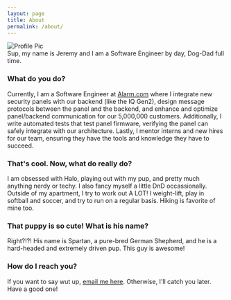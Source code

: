 ```yaml
---
layout: page
title: About
permalink: /about/
---
```


<div class="about-pic-container">
<img src="{{ site.baseurl }}/images/pup-and-me.png" class="about-pic" alt="Profile Pic">
</div>
Sup, my name is Jeremy and I am a Software Engineer by day, Dog-Dad full time. 

### What do you do?
Currently, I am a Software Engineer at [Alarm.com](https://www.alarm.com) where I integrate new security panels with our backend (like the IQ Gen2), design message protocols between the panel and the backend, and enhance and optimize panel/backend communication for our 5,000,000 customers. Additionally, I write automated tests that test panel firmware, verifying the panel can safely integrate with our architecture. Lastly, I mentor interns and new hires for our team, ensuring they have the tools and knowledge they have to succeed.

### That's cool. Now, what do really do?
I am obsessed with Halo, playing out with my pup, and pretty much anything nerdy or techy. I also fancy myself a little DnD occassionally. Outside of my apartment, I try to work out A LOT! I weight-lift, play in softball and soccer, and try to run on a regular basis. Hiking is favorite of mine too.

### That puppy is so cute! What is his name?

Right?!?! His name is Spartan, a pure-bred German Shepherd, and he is a hard-headed and extremely driven pup. This guy is awesome!

### How do I reach you?

If you want to say wut up, [email me here](mailto:{{site.footer-links.email}}). Otherwise, I'll catch you later. Have a good one!